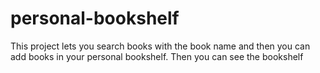 # personal-bookshelf
This project lets you search books with the book name and then you can add books in your personal bookshelf. Then you can see the bookshelf
